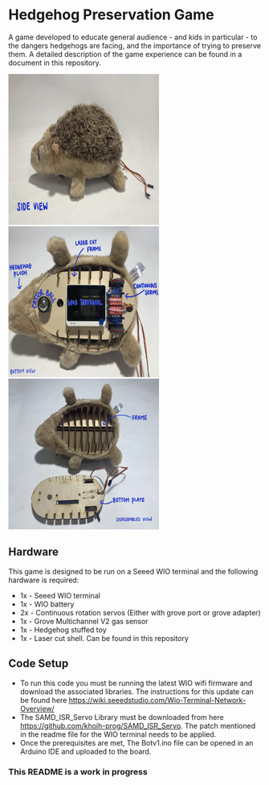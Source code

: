 
# Hedgehog Preservation Game
A game developed to educate general audience - and kids in particular - to the dangers hedgehogs are facing, and the importance of trying to preserve them. A detailed description of the game experience can be found in a document in this repository.

<img src="images/SideView.jpg" width="300" height="300"/> <img src="/images/BottomView.jpg" width="300" height="300"/> <img src="/images/DisassembledView.jpg" width="300" height="300"/> 

## Hardware 
This game is designed to be run on a Seeed WIO terminal and the following hardware is required:
* 1x - Seeed WIO terminal 
* 1x - WIO battery
* 2x - Continuous rotation servos (Either with grove port or grove adapter)
* 1x - Grove Multichannel V2 gas sensor
* 1x - Hedgehog stuffed toy
* 1x - Laser cut shell. Can be found in this repository

## Code Setup
* To run this code you must be running the latest WIO wifi firmware and download the associated libraries. The instructions for this update can be found here https://wiki.seeedstudio.com/Wio-Terminal-Network-Overview/
* The SAMD_ISR_Servo Library must be downloaded from here https://github.com/khoih-prog/SAMD_ISR_Servo. The patch mentioned in the readme file for the WIO terminal needs to be applied.
* Once the prerequisites are met, The Botv1.ino file can be opened in an Arduino IDE and uploaded to the board.


### This README is a work in progress ###
